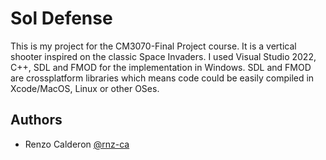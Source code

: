
# Sol Defense

This is my project for the CM3070-Final Project course.  It is a vertical shooter inspired on the classic Space Invaders.  I used Visual Studio 2022, C++, SDL and FMOD for the implementation in Windows.  SDL and FMOD are crossplatform libraries which means code could be easily compiled in Xcode/MacOS, Linux or other OSes.

## Authors

- Renzo Calderon [@rnz-ca](https://www.github.com/rnz-ca)